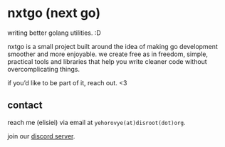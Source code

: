 # nxtgo (next go)

writing better golang utilities. :D

nxtgo is a small project built around the idea of making go development smoother and more enjoyable. we create free as in freedom, simple, practical tools and libraries that help you write cleaner code without overcomplicating things.

if you’d like to be part of it, reach out. <3

## contact

reach me (elisiei) via email at `yehorovye(at)disroot(dot)org`.

join our [discord server](https://discord.gg/h35cWb4yMk).
